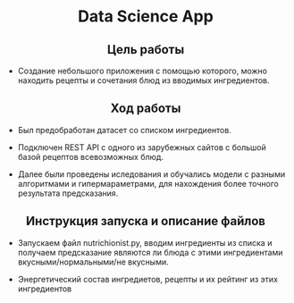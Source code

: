 <h1 align="center">Data Science App</h1>

<h2 align="center">Цель работы</h2>

* Создание небольшого приложения с помощью которого, можно находить рецепты и сочетания блюд из вводимых ингредиентов.

<h2 align="center">Ход работы</h2>

* Был предобработан датасет со списком ингредиентов.

* Подключен REST API с одного из зарубежных сайтов с большой базой рецептов всевозможных блюд.

* Далее были проведены иследования и обучались модели с разными алгоритмами и гипермараметрами, для нахождения более точного результата предсказания.

<h2 align="center">Инструкция запуска и описание файлов</h2>

* Запускаем файл nutrichionist.py, вводим ингредиенты из списка и получаем предсказание являются ли блюда с этими ингредиентами вкусными/нормальными/не вкусными.

* Энергетический состав ингредиетов, рецепты и их рейтинг из этих ингредиентов

